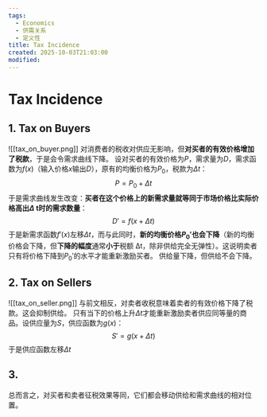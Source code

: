 ```yaml
---
tags:
  - Economics
  - 供需关系
  - 定义性
title: Tax Incidence
created: 2025-10-03T21:03:00
modified:
---
```

# Tax Incidence
## 1. Tax on Buyers
![[tax_on_buyer.png]]
对消费者的税收对供应无影响，但**对买者的有效价格增加了税款**，于是会令需求曲线下降。
设对买者的有效价格为$P$，需求量为$D$，需求函数为$f(x)$（输入价格$x$输出$D$），原有的均衡价格为$P_0$，税款为$\Delta t$：
$$P=P_0+\Delta t$$
于是需求曲线发生改变：**买者在这个价格上的新需求量就等同于市场价格比实际价格高出$\Delta$ t时的需求数量**：
$$D'=f(x+\Delta t)$$
于是新需求函数$f'(x)$左移$\Delta t$，而与此同时，**新的均衡价格$P_0'$也会下降**（新的均衡价格会下降，但**下降的幅度**通常**小于**税额 Δt，除非供给完全无弹性）。这说明卖者只有将价格下降到$P_0'$的水平才能重新激励买者。
供给量下降，但供给不会下降。

## 2. Tax on Sellers
![[tax_on_seller.png]]
与前文相反，对卖者收税意味着卖者的有效价格下降了税款。这会抑制供给。
只有当下的价格上升$\Delta t$才能重新激励卖者供应同等量的商品。设供应量为$S$，供应函数为$g(x)$：
$$S'=g(x+\Delta t)$$
于是供应函数左移$\Delta t$

## 3.
总而言之，对买者和卖者征税效果等同，它们都会移动供给和需求曲线的相对位置。